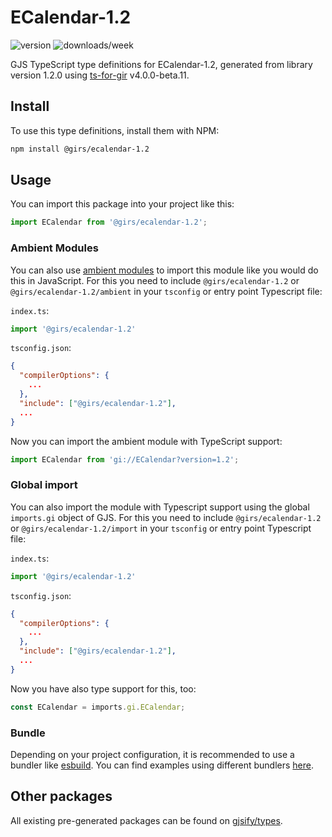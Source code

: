 
# ECalendar-1.2

![version](https://img.shields.io/npm/v/@girs/ecalendar-1.2)
![downloads/week](https://img.shields.io/npm/dw/@girs/ecalendar-1.2)


GJS TypeScript type definitions for ECalendar-1.2, generated from library version 1.2.0 using [ts-for-gir](https://github.com/gjsify/ts-for-gir) v4.0.0-beta.11.


## Install

To use this type definitions, install them with NPM:
```bash
npm install @girs/ecalendar-1.2
```

## Usage

You can import this package into your project like this:
```ts
import ECalendar from '@girs/ecalendar-1.2';
```

### Ambient Modules

You can also use [ambient modules](https://github.com/gjsify/ts-for-gir/tree/main/packages/cli#ambient-modules) to import this module like you would do this in JavaScript.
For this you need to include `@girs/ecalendar-1.2` or `@girs/ecalendar-1.2/ambient` in your `tsconfig` or entry point Typescript file:

`index.ts`:
```ts
import '@girs/ecalendar-1.2'
```

`tsconfig.json`:
```json
{
  "compilerOptions": {
    ...
  },
  "include": ["@girs/ecalendar-1.2"],
  ...
}
```

Now you can import the ambient module with TypeScript support: 

```ts
import ECalendar from 'gi://ECalendar?version=1.2';
```

### Global import

You can also import the module with Typescript support using the global `imports.gi` object of GJS.
For this you need to include `@girs/ecalendar-1.2` or `@girs/ecalendar-1.2/import` in your `tsconfig` or entry point Typescript file:

`index.ts`:
```ts
import '@girs/ecalendar-1.2'
```

`tsconfig.json`:
```json
{
  "compilerOptions": {
    ...
  },
  "include": ["@girs/ecalendar-1.2"],
  ...
}
```

Now you have also type support for this, too:

```ts
const ECalendar = imports.gi.ECalendar;
```

### Bundle

Depending on your project configuration, it is recommended to use a bundler like [esbuild](https://esbuild.github.io/). You can find examples using different bundlers [here](https://github.com/gjsify/ts-for-gir/tree/main/examples).

## Other packages

All existing pre-generated packages can be found on [gjsify/types](https://github.com/gjsify/types).

